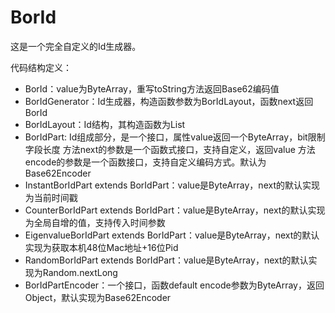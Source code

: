 # BorId

这是一个完全自定义的Id生成器。

代码结构定义：

- BorId：value为ByteArray，重写toString方法返回Base62编码值
- BorIdGenerator：Id生成器，构造函数参数为BorIdLayout，函数next返回BorId
- BorIdLayout：Id结构，其构造函数为List<BorIdPart>
- BorIdPart: Id组成部分，是一个接口，属性value返回一个ByteArray，bit限制字段长度
方法next的参数是一个函数式接口，支持自定义，返回value
方法encode的参数是一个函数接口，支持自定义编码方式。默认为Base62Encoder
- InstantBorIdPart extends BorIdPart：value是ByteArray，next的默认实现为当前时间戳
- CounterBorIdPart extends BorIdPart：value是ByteArray，next的默认实现为全局自增的值，支持传入时间参数
- EigenvalueBorIdPart extends BorIdPart：value是ByteArray，next的默认实现为获取本机48位Mac地址+16位Pid
- RandomBorIdPart extends BorIdPart：value是ByteArray，next的默认实现为Random.nextLong
- BorIdPartEncoder：一个接口，函数default encode参数为ByteArray，返回Object，默认实现为Base62Encoder